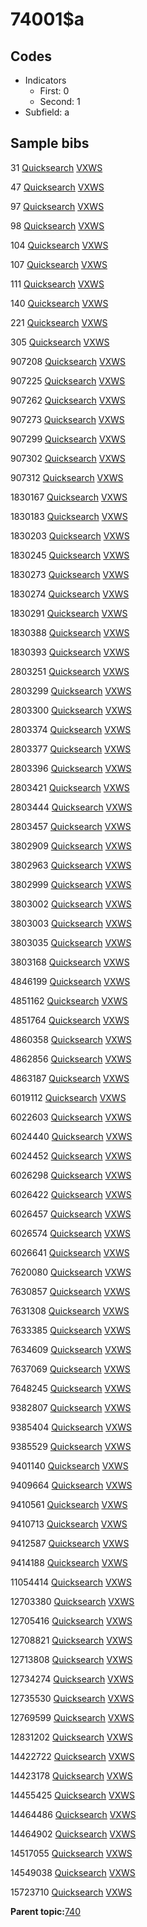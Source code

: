 # 74001$a

## Codes

-   Indicators
    -   First: 0
    -   Second: 1
-   Subfield: a

## Sample bibs

31 [Quicksearch](https://search.library.yale.edu/catalog/31) [VXWS](http://prodorbis.library.yale.edu:7014/vxws/GetHoldingsService?bibId=31)

47 [Quicksearch](https://search.library.yale.edu/catalog/47) [VXWS](http://prodorbis.library.yale.edu:7014/vxws/GetHoldingsService?bibId=47)

97 [Quicksearch](https://search.library.yale.edu/catalog/97) [VXWS](http://prodorbis.library.yale.edu:7014/vxws/GetHoldingsService?bibId=97)

98 [Quicksearch](https://search.library.yale.edu/catalog/98) [VXWS](http://prodorbis.library.yale.edu:7014/vxws/GetHoldingsService?bibId=98)

104 [Quicksearch](https://search.library.yale.edu/catalog/104) [VXWS](http://prodorbis.library.yale.edu:7014/vxws/GetHoldingsService?bibId=104)

107 [Quicksearch](https://search.library.yale.edu/catalog/107) [VXWS](http://prodorbis.library.yale.edu:7014/vxws/GetHoldingsService?bibId=107)

111 [Quicksearch](https://search.library.yale.edu/catalog/111) [VXWS](http://prodorbis.library.yale.edu:7014/vxws/GetHoldingsService?bibId=111)

140 [Quicksearch](https://search.library.yale.edu/catalog/140) [VXWS](http://prodorbis.library.yale.edu:7014/vxws/GetHoldingsService?bibId=140)

221 [Quicksearch](https://search.library.yale.edu/catalog/221) [VXWS](http://prodorbis.library.yale.edu:7014/vxws/GetHoldingsService?bibId=221)

305 [Quicksearch](https://search.library.yale.edu/catalog/305) [VXWS](http://prodorbis.library.yale.edu:7014/vxws/GetHoldingsService?bibId=305)

907208 [Quicksearch](https://search.library.yale.edu/catalog/907208) [VXWS](http://prodorbis.library.yale.edu:7014/vxws/GetHoldingsService?bibId=907208)

907225 [Quicksearch](https://search.library.yale.edu/catalog/907225) [VXWS](http://prodorbis.library.yale.edu:7014/vxws/GetHoldingsService?bibId=907225)

907262 [Quicksearch](https://search.library.yale.edu/catalog/907262) [VXWS](http://prodorbis.library.yale.edu:7014/vxws/GetHoldingsService?bibId=907262)

907273 [Quicksearch](https://search.library.yale.edu/catalog/907273) [VXWS](http://prodorbis.library.yale.edu:7014/vxws/GetHoldingsService?bibId=907273)

907299 [Quicksearch](https://search.library.yale.edu/catalog/907299) [VXWS](http://prodorbis.library.yale.edu:7014/vxws/GetHoldingsService?bibId=907299)

907302 [Quicksearch](https://search.library.yale.edu/catalog/907302) [VXWS](http://prodorbis.library.yale.edu:7014/vxws/GetHoldingsService?bibId=907302)

907312 [Quicksearch](https://search.library.yale.edu/catalog/907312) [VXWS](http://prodorbis.library.yale.edu:7014/vxws/GetHoldingsService?bibId=907312)

1830167 [Quicksearch](https://search.library.yale.edu/catalog/1830167) [VXWS](http://prodorbis.library.yale.edu:7014/vxws/GetHoldingsService?bibId=1830167)

1830183 [Quicksearch](https://search.library.yale.edu/catalog/1830183) [VXWS](http://prodorbis.library.yale.edu:7014/vxws/GetHoldingsService?bibId=1830183)

1830203 [Quicksearch](https://search.library.yale.edu/catalog/1830203) [VXWS](http://prodorbis.library.yale.edu:7014/vxws/GetHoldingsService?bibId=1830203)

1830245 [Quicksearch](https://search.library.yale.edu/catalog/1830245) [VXWS](http://prodorbis.library.yale.edu:7014/vxws/GetHoldingsService?bibId=1830245)

1830273 [Quicksearch](https://search.library.yale.edu/catalog/1830273) [VXWS](http://prodorbis.library.yale.edu:7014/vxws/GetHoldingsService?bibId=1830273)

1830274 [Quicksearch](https://search.library.yale.edu/catalog/1830274) [VXWS](http://prodorbis.library.yale.edu:7014/vxws/GetHoldingsService?bibId=1830274)

1830291 [Quicksearch](https://search.library.yale.edu/catalog/1830291) [VXWS](http://prodorbis.library.yale.edu:7014/vxws/GetHoldingsService?bibId=1830291)

1830388 [Quicksearch](https://search.library.yale.edu/catalog/1830388) [VXWS](http://prodorbis.library.yale.edu:7014/vxws/GetHoldingsService?bibId=1830388)

1830393 [Quicksearch](https://search.library.yale.edu/catalog/1830393) [VXWS](http://prodorbis.library.yale.edu:7014/vxws/GetHoldingsService?bibId=1830393)

2803251 [Quicksearch](https://search.library.yale.edu/catalog/2803251) [VXWS](http://prodorbis.library.yale.edu:7014/vxws/GetHoldingsService?bibId=2803251)

2803299 [Quicksearch](https://search.library.yale.edu/catalog/2803299) [VXWS](http://prodorbis.library.yale.edu:7014/vxws/GetHoldingsService?bibId=2803299)

2803300 [Quicksearch](https://search.library.yale.edu/catalog/2803300) [VXWS](http://prodorbis.library.yale.edu:7014/vxws/GetHoldingsService?bibId=2803300)

2803374 [Quicksearch](https://search.library.yale.edu/catalog/2803374) [VXWS](http://prodorbis.library.yale.edu:7014/vxws/GetHoldingsService?bibId=2803374)

2803377 [Quicksearch](https://search.library.yale.edu/catalog/2803377) [VXWS](http://prodorbis.library.yale.edu:7014/vxws/GetHoldingsService?bibId=2803377)

2803396 [Quicksearch](https://search.library.yale.edu/catalog/2803396) [VXWS](http://prodorbis.library.yale.edu:7014/vxws/GetHoldingsService?bibId=2803396)

2803421 [Quicksearch](https://search.library.yale.edu/catalog/2803421) [VXWS](http://prodorbis.library.yale.edu:7014/vxws/GetHoldingsService?bibId=2803421)

2803444 [Quicksearch](https://search.library.yale.edu/catalog/2803444) [VXWS](http://prodorbis.library.yale.edu:7014/vxws/GetHoldingsService?bibId=2803444)

2803457 [Quicksearch](https://search.library.yale.edu/catalog/2803457) [VXWS](http://prodorbis.library.yale.edu:7014/vxws/GetHoldingsService?bibId=2803457)

3802909 [Quicksearch](https://search.library.yale.edu/catalog/3802909) [VXWS](http://prodorbis.library.yale.edu:7014/vxws/GetHoldingsService?bibId=3802909)

3802963 [Quicksearch](https://search.library.yale.edu/catalog/3802963) [VXWS](http://prodorbis.library.yale.edu:7014/vxws/GetHoldingsService?bibId=3802963)

3802999 [Quicksearch](https://search.library.yale.edu/catalog/3802999) [VXWS](http://prodorbis.library.yale.edu:7014/vxws/GetHoldingsService?bibId=3802999)

3803002 [Quicksearch](https://search.library.yale.edu/catalog/3803002) [VXWS](http://prodorbis.library.yale.edu:7014/vxws/GetHoldingsService?bibId=3803002)

3803003 [Quicksearch](https://search.library.yale.edu/catalog/3803003) [VXWS](http://prodorbis.library.yale.edu:7014/vxws/GetHoldingsService?bibId=3803003)

3803035 [Quicksearch](https://search.library.yale.edu/catalog/3803035) [VXWS](http://prodorbis.library.yale.edu:7014/vxws/GetHoldingsService?bibId=3803035)

3803168 [Quicksearch](https://search.library.yale.edu/catalog/3803168) [VXWS](http://prodorbis.library.yale.edu:7014/vxws/GetHoldingsService?bibId=3803168)

4846199 [Quicksearch](https://search.library.yale.edu/catalog/4846199) [VXWS](http://prodorbis.library.yale.edu:7014/vxws/GetHoldingsService?bibId=4846199)

4851162 [Quicksearch](https://search.library.yale.edu/catalog/4851162) [VXWS](http://prodorbis.library.yale.edu:7014/vxws/GetHoldingsService?bibId=4851162)

4851764 [Quicksearch](https://search.library.yale.edu/catalog/4851764) [VXWS](http://prodorbis.library.yale.edu:7014/vxws/GetHoldingsService?bibId=4851764)

4860358 [Quicksearch](https://search.library.yale.edu/catalog/4860358) [VXWS](http://prodorbis.library.yale.edu:7014/vxws/GetHoldingsService?bibId=4860358)

4862856 [Quicksearch](https://search.library.yale.edu/catalog/4862856) [VXWS](http://prodorbis.library.yale.edu:7014/vxws/GetHoldingsService?bibId=4862856)

4863187 [Quicksearch](https://search.library.yale.edu/catalog/4863187) [VXWS](http://prodorbis.library.yale.edu:7014/vxws/GetHoldingsService?bibId=4863187)

6019112 [Quicksearch](https://search.library.yale.edu/catalog/6019112) [VXWS](http://prodorbis.library.yale.edu:7014/vxws/GetHoldingsService?bibId=6019112)

6022603 [Quicksearch](https://search.library.yale.edu/catalog/6022603) [VXWS](http://prodorbis.library.yale.edu:7014/vxws/GetHoldingsService?bibId=6022603)

6024440 [Quicksearch](https://search.library.yale.edu/catalog/6024440) [VXWS](http://prodorbis.library.yale.edu:7014/vxws/GetHoldingsService?bibId=6024440)

6024452 [Quicksearch](https://search.library.yale.edu/catalog/6024452) [VXWS](http://prodorbis.library.yale.edu:7014/vxws/GetHoldingsService?bibId=6024452)

6026298 [Quicksearch](https://search.library.yale.edu/catalog/6026298) [VXWS](http://prodorbis.library.yale.edu:7014/vxws/GetHoldingsService?bibId=6026298)

6026422 [Quicksearch](https://search.library.yale.edu/catalog/6026422) [VXWS](http://prodorbis.library.yale.edu:7014/vxws/GetHoldingsService?bibId=6026422)

6026457 [Quicksearch](https://search.library.yale.edu/catalog/6026457) [VXWS](http://prodorbis.library.yale.edu:7014/vxws/GetHoldingsService?bibId=6026457)

6026574 [Quicksearch](https://search.library.yale.edu/catalog/6026574) [VXWS](http://prodorbis.library.yale.edu:7014/vxws/GetHoldingsService?bibId=6026574)

6026641 [Quicksearch](https://search.library.yale.edu/catalog/6026641) [VXWS](http://prodorbis.library.yale.edu:7014/vxws/GetHoldingsService?bibId=6026641)

7620080 [Quicksearch](https://search.library.yale.edu/catalog/7620080) [VXWS](http://prodorbis.library.yale.edu:7014/vxws/GetHoldingsService?bibId=7620080)

7630857 [Quicksearch](https://search.library.yale.edu/catalog/7630857) [VXWS](http://prodorbis.library.yale.edu:7014/vxws/GetHoldingsService?bibId=7630857)

7631308 [Quicksearch](https://search.library.yale.edu/catalog/7631308) [VXWS](http://prodorbis.library.yale.edu:7014/vxws/GetHoldingsService?bibId=7631308)

7633385 [Quicksearch](https://search.library.yale.edu/catalog/7633385) [VXWS](http://prodorbis.library.yale.edu:7014/vxws/GetHoldingsService?bibId=7633385)

7634609 [Quicksearch](https://search.library.yale.edu/catalog/7634609) [VXWS](http://prodorbis.library.yale.edu:7014/vxws/GetHoldingsService?bibId=7634609)

7637069 [Quicksearch](https://search.library.yale.edu/catalog/7637069) [VXWS](http://prodorbis.library.yale.edu:7014/vxws/GetHoldingsService?bibId=7637069)

7648245 [Quicksearch](https://search.library.yale.edu/catalog/7648245) [VXWS](http://prodorbis.library.yale.edu:7014/vxws/GetHoldingsService?bibId=7648245)

9382807 [Quicksearch](https://search.library.yale.edu/catalog/9382807) [VXWS](http://prodorbis.library.yale.edu:7014/vxws/GetHoldingsService?bibId=9382807)

9385404 [Quicksearch](https://search.library.yale.edu/catalog/9385404) [VXWS](http://prodorbis.library.yale.edu:7014/vxws/GetHoldingsService?bibId=9385404)

9385529 [Quicksearch](https://search.library.yale.edu/catalog/9385529) [VXWS](http://prodorbis.library.yale.edu:7014/vxws/GetHoldingsService?bibId=9385529)

9401140 [Quicksearch](https://search.library.yale.edu/catalog/9401140) [VXWS](http://prodorbis.library.yale.edu:7014/vxws/GetHoldingsService?bibId=9401140)

9409664 [Quicksearch](https://search.library.yale.edu/catalog/9409664) [VXWS](http://prodorbis.library.yale.edu:7014/vxws/GetHoldingsService?bibId=9409664)

9410561 [Quicksearch](https://search.library.yale.edu/catalog/9410561) [VXWS](http://prodorbis.library.yale.edu:7014/vxws/GetHoldingsService?bibId=9410561)

9410713 [Quicksearch](https://search.library.yale.edu/catalog/9410713) [VXWS](http://prodorbis.library.yale.edu:7014/vxws/GetHoldingsService?bibId=9410713)

9412587 [Quicksearch](https://search.library.yale.edu/catalog/9412587) [VXWS](http://prodorbis.library.yale.edu:7014/vxws/GetHoldingsService?bibId=9412587)

9414188 [Quicksearch](https://search.library.yale.edu/catalog/9414188) [VXWS](http://prodorbis.library.yale.edu:7014/vxws/GetHoldingsService?bibId=9414188)

11054414 [Quicksearch](https://search.library.yale.edu/catalog/11054414) [VXWS](http://prodorbis.library.yale.edu:7014/vxws/GetHoldingsService?bibId=11054414)

12703380 [Quicksearch](https://search.library.yale.edu/catalog/12703380) [VXWS](http://prodorbis.library.yale.edu:7014/vxws/GetHoldingsService?bibId=12703380)

12705416 [Quicksearch](https://search.library.yale.edu/catalog/12705416) [VXWS](http://prodorbis.library.yale.edu:7014/vxws/GetHoldingsService?bibId=12705416)

12708821 [Quicksearch](https://search.library.yale.edu/catalog/12708821) [VXWS](http://prodorbis.library.yale.edu:7014/vxws/GetHoldingsService?bibId=12708821)

12713808 [Quicksearch](https://search.library.yale.edu/catalog/12713808) [VXWS](http://prodorbis.library.yale.edu:7014/vxws/GetHoldingsService?bibId=12713808)

12734274 [Quicksearch](https://search.library.yale.edu/catalog/12734274) [VXWS](http://prodorbis.library.yale.edu:7014/vxws/GetHoldingsService?bibId=12734274)

12735530 [Quicksearch](https://search.library.yale.edu/catalog/12735530) [VXWS](http://prodorbis.library.yale.edu:7014/vxws/GetHoldingsService?bibId=12735530)

12769599 [Quicksearch](https://search.library.yale.edu/catalog/12769599) [VXWS](http://prodorbis.library.yale.edu:7014/vxws/GetHoldingsService?bibId=12769599)

12831202 [Quicksearch](https://search.library.yale.edu/catalog/12831202) [VXWS](http://prodorbis.library.yale.edu:7014/vxws/GetHoldingsService?bibId=12831202)

14422722 [Quicksearch](https://search.library.yale.edu/catalog/14422722) [VXWS](http://prodorbis.library.yale.edu:7014/vxws/GetHoldingsService?bibId=14422722)

14423178 [Quicksearch](https://search.library.yale.edu/catalog/14423178) [VXWS](http://prodorbis.library.yale.edu:7014/vxws/GetHoldingsService?bibId=14423178)

14455425 [Quicksearch](https://search.library.yale.edu/catalog/14455425) [VXWS](http://prodorbis.library.yale.edu:7014/vxws/GetHoldingsService?bibId=14455425)

14464486 [Quicksearch](https://search.library.yale.edu/catalog/14464486) [VXWS](http://prodorbis.library.yale.edu:7014/vxws/GetHoldingsService?bibId=14464486)

14464902 [Quicksearch](https://search.library.yale.edu/catalog/14464902) [VXWS](http://prodorbis.library.yale.edu:7014/vxws/GetHoldingsService?bibId=14464902)

14517055 [Quicksearch](https://search.library.yale.edu/catalog/14517055) [VXWS](http://prodorbis.library.yale.edu:7014/vxws/GetHoldingsService?bibId=14517055)

14549038 [Quicksearch](https://search.library.yale.edu/catalog/14549038) [VXWS](http://prodorbis.library.yale.edu:7014/vxws/GetHoldingsService?bibId=14549038)

15723710 [Quicksearch](https://search.library.yale.edu/catalog/15723710) [VXWS](http://prodorbis.library.yale.edu:7014/vxws/GetHoldingsService?bibId=15723710)

**Parent topic:**[740](../../tags/740/740.md)

